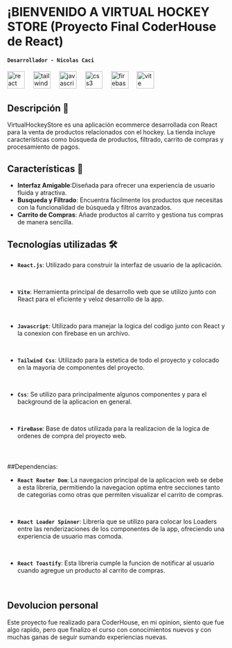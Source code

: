 # ¡BIENVENIDO A VIRTUAL HOCKEY STORE (Proyecto Final CoderHouse de React)

#### `Desarrollador - Nicolas Caci`
<div align="left">
  <img src="https://cdn.jsdelivr.net/gh/devicons/devicon/icons/react/react-original.svg" height="40" alt="react logo"  /> 
  <img width="12" />
  <img src="https://skillicons.dev/icons?i=tailwind" height="40" alt="tailwindcss logo"  />
  <img width="12" />
  <img src="https://cdn.simpleicons.org/javascript/F7DF1E" height="40" alt="javascript logo"  />
  <img width="12" />
  <img src="https://cdn.simpleicons.org/css3/1572B6" height="40" alt="css3 logo"  />
  <img width="12" />
  <img src="https://skillicons.dev/icons?i=firebase" height="40" alt="firebase logo"  />
  <img width="12" />
  <img src="https://skillicons.dev/icons?i=vite" height="40" alt="vite logo"  />
</div>

## Descripción 📰

VirtualHockeyStore es una aplicación ecommerce desarrollada con React para la venta de productos relacionados con el hockey. La tienda incluye características como búsqueda de productos, filtrado, carrito de compras y procesamiento de pagos.


## Características 📑

- **Interfaz Amigable**:Diseñada para ofrecer una experiencia de usuario fluida y atractiva.
- **Busqueda y Filtrado**: Encuentra fácilmente los productos que necesitas con la funcionalidad de búsqueda y filtros avanzados.
- **Carrito de Compras**: Añade productos al carrito y gestiona tus compras de manera sencilla.

## Tecnologías utilizadas 🛠

- **`React.js`**: 
Utilizado para construir la interfaz de usuario de la aplicación.

<br>

- **`Vite`**: 
Herramienta principal de desarrollo web que se utilizo junto con React para el eficiente y veloz desarrollo de la app.

<br>

- **`Javascript`**: Utilizado para manejar la logica del codigo junto con React y la conexion con firebase en un archivo.

<br>

- **`Tailwind Css`**: Utilizado para la estetica de todo el proyecto y colocado en la mayoria de componentes del proyecto.

<br>


- **`Css`**: Se utilizo para principalmente algunos componentes y para el background de la aplicacion en general.

<br>


- **`FireBase`**: Base de datos utilizada para la realizacion de la logica de ordenes de compra del proyecto web.

<br>



###


##Dependencias:


- **`React Router Dom`**: La navegacion principal de la aplicacion web se debe a esta libreria, permitiendo la navegacion optima entre secciones tanto de categorias como otras que permiten visualizar el carrito de compras.

<br>


- **`React Loader Spinner`**: Libreria que se utilizo para colocar los Loaders entre las renderizaciones de los componentes de la app, ofreciendo una experiencia de usuario mas comoda.

<br>


- **`React Toastify`**: Esta libreria cumple la funcion de notificar al usuario cuando agregue un producto al carrito de compras.

<br>

## Devolucion personal

Este proyecto fue realizado para CoderHouse, en mi opinion, siento que fue algo rapido, pero que finalizo el curso con conocimientos nuevos y con muchas ganas de seguir sumando experiencias nuevas.

